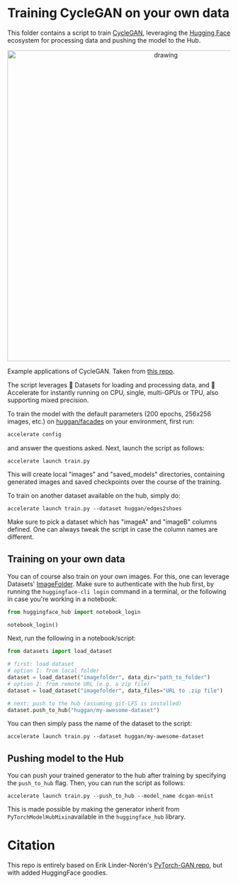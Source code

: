 # Training CycleGAN on your own data

This folder contains a script to train [CycleGAN](https://arxiv.org/abs/1703.10593), leveraging the [Hugging Face](https://huggingface.co/) ecosystem for processing data and pushing the model to the Hub. 

<p align="center">
    <img src="https://camo.githubusercontent.com/16fa02525bf502bec1aac77a3eb5b96928b0f25d73f7d9dedcc041ba28c38751/68747470733a2f2f6a756e79616e7a2e6769746875622e696f2f4379636c6547414e2f696d616765732f7465617365725f686967685f7265732e6a7067" alt="drawing" width="700"/>
</p>

Example applications of CycleGAN. Taken from [this repo](https://github.com/junyanz/pytorch-CycleGAN-and-pix2pix).


The script leverages 🤗 Datasets for loading and processing data, and 🤗 Accelerate for instantly running on CPU, single, multi-GPUs or TPU, also supporting mixed precision.

To train the model with the default parameters (200 epochs, 256x256 images, etc.) on [huggan/facades](https://huggingface.co/datasets/huggan/facades) on your environment, first run:

```bash
accelerate config
```

and answer the questions asked. Next, launch the script as follows: 

```
accelerate launch train.py
```

This will create local "images" and "saved_models" directories, containing generated images and saved checkpoints over the course of the training.

To train on another dataset available on the hub, simply do:

```
accelerate launch train.py --dataset huggan/edges2shoes
```

Make sure to pick a dataset which has "imageA" and "imageB" columns defined. One can always tweak the script in case the column names are different.

## Training on your own data

You can of course also train on your own images. For this, one can leverage Datasets' [ImageFolder](https://huggingface.co/docs/datasets/v2.0.0/en/image_process#imagefolder). Make sure to authenticate with the hub first, by running the `huggingface-cli login` command in a terminal, or the following in case you're working in a notebook:

```python
from huggingface_hub import notebook_login

notebook_login()
```

Next, run the following in a notebook/script:

```python
from datasets import load_dataset

# first: load dataset
# option 1: from local folder
dataset = load_dataset("imagefolder", data_dir="path_to_folder")
# option 2: from remote URL (e.g. a zip file)
dataset = load_dataset("imagefolder", data_files="URL to .zip file")

# next: push to the hub (assuming git-LFS is installed)
dataset.push_to_hub("huggan/my-awesome-dataset")
```

You can then simply pass the name of the dataset to the script:

```
accelerate launch train.py --dataset huggan/my-awesome-dataset
```

## Pushing model to the Hub

You can push your trained generator to the hub after training by specifying the `push_to_hub` flag. 
Then, you can run the script as follows:

```
accelerate launch train.py --push_to_hub --model_name dcgan-mnist
```

This is made possible by making the generator inherit from `PyTorchModelHubMixin`available in the `huggingface_hub` library. 

# Citation

This repo is entirely based on Erik Linder-Norén's [PyTorch-GAN repo](https://github.com/eriklindernoren/PyTorch-GAN), but with added HuggingFace goodies.
